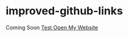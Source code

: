# improved-github-links
Coming Soon
[Test Open My Website](https://improved-github-links.vercel.app/?link=https://nolant.org)
